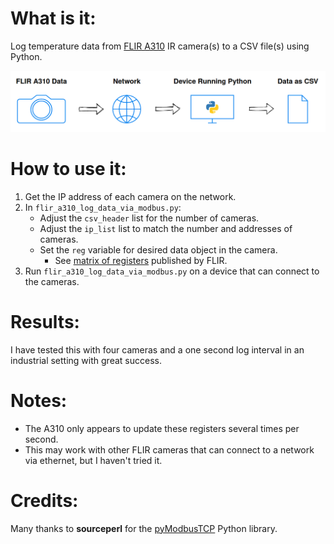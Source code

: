  # What is it:
 
 Log temperature data from [FLIR A310](https://www.flir.com/products/a310/) IR camera(s) to a CSV file(s) using Python.
 
 ![](flow_diagram.png)
 
 # How to use it:
 1. Get the IP address of each camera on the network.
 2. In `flir_a310_log_data_via_modbus.py`:
 	* Adjust the `csv_header` list for the number of cameras.
 	* Adjust the `ip_list` list to match the number and addresses of cameras.
 	* Set the `reg` variable for desired data object in the camera.
		* See [matrix of registers](Convert_EthernetIP_to_Modbus_TCP.pdf) published by FLIR.
3. Run `flir_a310_log_data_via_modbus.py` on a device that can connect to the cameras.

# Results:
I have tested this with four cameras and a one second log interval in an industrial setting with great success.

# Notes:
* The A310 only appears to update these registers several times per second.
* This may work with other FLIR cameras that can connect to a network via ethernet, but I haven't tried it.

# Credits:
Many thanks to **sourceperl** for the [pyModbusTCP](https://github.com/sourceperl/pyModbusTCP) Python library.
